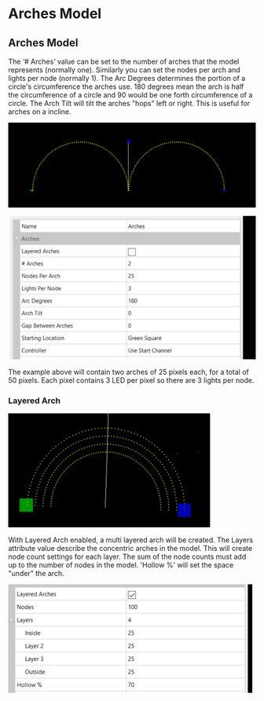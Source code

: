 # Arches Model

## Arches Model

The ‘# Arches’ value can be set to the number of arches that the model represents (normally one). Similarly you can set the nodes per arch and lights per node (normally 1). The Arc Degrees determines the portion of a circle's circumference the arches use. 180 degrees mean the arch is half the circumference of a circle and 90 would be one forth circumference of a circle. The Arch Tilt will tilt the arches "hops" left or right. This is useful for arches on a incline.

![](<../../../.gitbook/assets/image (507).png>)

![](<../../../.gitbook/assets/image (314).png>)

The example above will contain two arches of 25 pixels each, for a total of 50 pixels. Each pixel contains 3 LED per pixel so there are 3 lights per node.

### Layered Arch

![](<../../../.gitbook/assets/image (173).png>)

With Layered Arch enabled,  a multi layered arch will be created. The Layers attribute value describe the concentric arches in the model. This will create node count settings for each layer. The sum of the node counts must add up to the number of nodes in the model. 'Hollow %' will set the space "under" the arch.

![](<../../../.gitbook/assets/image (48).png>)
